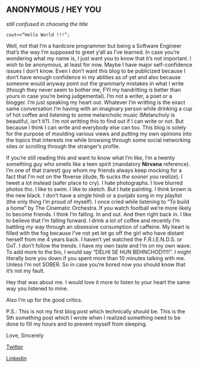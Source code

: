 ## ANONYMOUS / HEY YOU
_still confused in choosing the title_

`cout<<“Hello World !!!”;`



Well, not that I’m a hardcore programmer but being a Software Engineer that’s the way I’m supposed to greet y’all as I’ve learned. In case you’re wondering what my name is, I just want you to know that it’s not important. I wish to be anonymous, at least for now. Maybe I have major self-confidence issues I don’t know. Even I don’t want this blog to be publicized because I don’t have enough confidence in my ablities as of yet and also because someone would anyway point out the grammarly mistakes in what I write (though they never seem to bother me, FYI my handritting is better than yours in case you’re being judgemental). I’m not a writer, a poet or a blogger. I’m just speaking my heart out. Whatever I’m writting is the exact same conversation I’m having with an imaginary person while drinking a cup of hot coffee and listening to some melancholic music (Melancholy is beautiful, isn’t it?). I’m not writting this to find out if I can write or not. But because I think I can write and everybody else can too. This blog is solely for the purpose of moulding various views and putting my own opinions into the topics that interests me while browsing through some social networking sites or scrolling through the stranger’s profile.

If you’re still reading this and want to know what I’m like, I’m a twenty something guy who smells like a teen spirit (mandatory **Nirvana** reference). I’m one of that (rarest) guy whom my friends always keep mocking for a fact that I’m not on the fbverse (dude, fb sucks *the sooner you realize*). I tweet a lot instead (safer place to cry). I hate photographs. I love blurred photos tho. I like to swim. I like to sketch. But I hate painting. I think brown is the new black. I don’t have a single hindi or a punjabi song in my playlist (the only thing I’m proud of myself). I once cried while listening to “To build a home” by The Cinematic Orchestra. If you watch football we’re more likely to become friends. I think I’m falling. In and out. And then right back in. I like to believe that I’m falling forward. I drink a lot of coffee and recently I’m battling my way through an obsessive consumption of caffeine. My heart is filled with the fog because I’ve not yet let go off the girl who have distant herself from me 4 years back. I haven’t yet watched the F.R.I.E.N.D.S. or GoT. I don’t follow the trends. I have my own taste and I’m on my own wave. To add more to the bio, I would say “DELHI SE HUN BEHNCHOD!!!!!”. I might literally bore you down if you spent more than 10 minutes talking with me. Unless I’m not SOBER. So in case you’re bored now you should know that it’s not my fault.

Hey that was about me. I would love it more to listen to your heart the same way you listened to mine.

Also I’m up for the good critics.

P.S.: This is not my first blog post which technically should be. This is the 5th something post which I wrote when I realized something need to be done to fill my hours and to prevent myself from sleeping.

Love,
Sincerely






[Twitter](https://twitter.com/ithinkmfallin)

[Linkedin](https://www.linkedin.com/in/bhushan24/)
